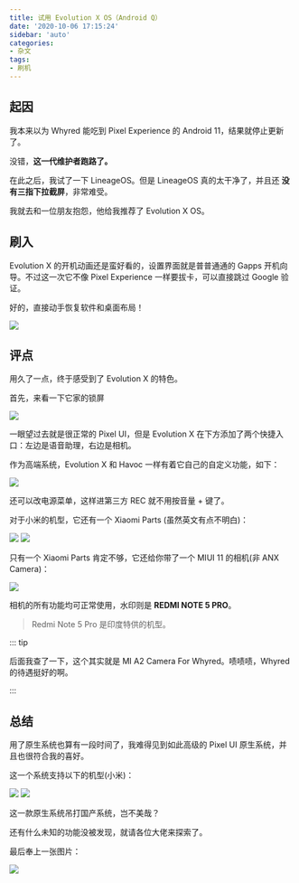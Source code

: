 ```yaml
---
title: 试用 Evolution X OS（Android Q）
date: '2020-10-06 17:15:24'
sidebar: 'auto'
categories:
- 杂文
tags:
- 刷机
---
```


## 起因

我本来以为 Whyred 能吃到 Pixel Experience 的 Android 11，结果就停止更新了。

没错，**这一代维护者跑路了。**

在此之后，我试了一下 LineageOS。但是 LineageOS 真的太干净了，并且还 **没有三指下拉截屏**，非常难受。

我就去和一位朋友抱怨，他给我推荐了 Evolution X OS。

## 刷入

Evolution X 的开机动画还是蛮好看的，设置界面就是普普通通的 Gapps 开机向导。不过这一次它不像 Pixel Experience 一样要拔卡，可以直接跳过 Google 验证。

好的，直接动手恢复软件和桌面布局！

<img src="https://cdn.jsdelivr.net/gh/Restent/Website-Images/Posts/01/02.png">

## 评点

用久了一点，终于感受到了 Evolution X 的特色。

首先，来看一下它家的锁屏

<img src="https://cdn.jsdelivr.net/gh/Restent/Website-Images/Posts/01/03.png">

一眼望过去就是很正常的 Pixel UI，但是 Evolution X 在下方添加了两个快捷入口：左边是语音助理，右边是相机。

作为高端系统，Evolution X 和 Havoc 一样有着它自己的自定义功能，如下：

<img src="https://cdn.jsdelivr.net/gh/Restent/Website-Images/Posts/01/04.png">

还可以改电源菜单，这样进第三方 REC 就不用按音量 + 键了。

对于小米的机型，它还有一个 Xiaomi Parts (虽然英文有点不明白)：

<img src="https://cdn.jsdelivr.net/gh/Restent/Website-Images/Posts/01/06.png">

<img src="https://cdn.jsdelivr.net/gh/Restent/Website-Images/Posts/01/07.png">

只有一个 Xiaomi Parts 肯定不够，它还给你带了一个 MIUI 11 的相机(非 ANX Camera)：

<img src="https://cdn.jsdelivr.net/gh/Restent/Website-Images/Posts/01/08.png">

相机的所有功能均可正常使用，水印则是 **REDMI NOTE 5 PRO**。

> Redmi Note 5 Pro 是印度特供的机型。

::: tip

后面我查了一下，这个其实就是 MI A2 Camera For Whyred。啧啧啧，Whyred 的待遇挺好的啊。

:::

## 总结

用了原生系统也算有一段时间了，我难得见到如此高级的 Pixel UI 原生系统，并且也很符合我的喜好。

这一个系统支持以下的机型(小米)：

<img src="https://cdn.jsdelivr.net/gh/Restent/Website-Images/Posts/01/09.jpg">

<img src="https://cdn.jsdelivr.net/gh/Restent/Website-Images/Posts/01/10.jpg">

这一款原生系统吊打国产系统，岂不美哉？

还有什么未知的功能没被发现，就请各位大佬来探索了。

最后奉上一张图片：

<img src="https://cdn.jsdelivr.net/gh/Restent/Website-Images/Posts/01/11.jpg">